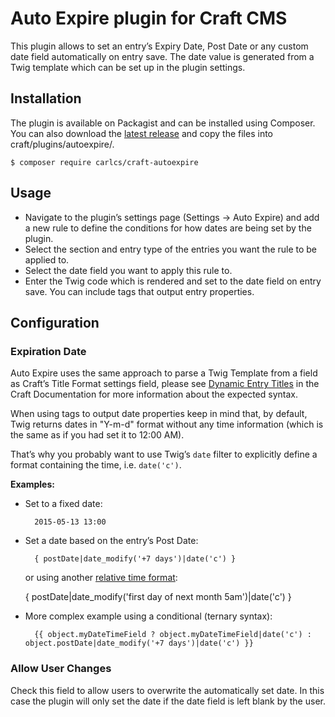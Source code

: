 # Auto Expire plugin for Craft CMS

This plugin allows to set an entry’s Expiry Date, Post Date or any custom date field automatically on entry save. The date value is generated from a Twig template which can be set up in the plugin settings.

## Installation

The plugin is available on Packagist and can be installed using Composer. You can also download the [latest release][0] and copy the files into craft/plugins/autoexpire/.

```
$ composer require carlcs/craft-autoexpire
```


  [0]: https://github.com/carlcs/craft-autoexpire/releases/latest

## Usage

- Navigate to the plugin’s settings page (Settings → Auto Expire) and add a new rule to define the conditions for how dates are being set by the plugin.
- Select the section and entry type of the entries you want the rule to be applied to.
- Select the date field you want to apply this rule to.
- Enter the Twig code which is rendered and set to the date field on entry save. You can include tags that output entry properties.

## Configuration

### Expiration Date

Auto Expire uses the same approach to parse a Twig Template from a field as Craft’s Title Format settings field, please see [Dynamic Entry Titles][1] in the Craft Documentation for more information about the expected syntax.

When using tags to output date properties keep in mind that, by default, Twig returns dates in "Y-m-d" format without any time information (which is the same as if you had set it to 12:00 AM).

That’s why you probably want to use Twig’s `date` filter to explicitly define a format containing the time, i.e. `date('c')`.

**Examples:**

- Set to a fixed date:

        2015-05-13 13:00

- Set a date based on the entry’s Post Date:

        { postDate|date_modify('+7 days')|date('c') }

  or using another [relative time format][2]:

    { postDate|date_modify('first day of next month 5am')|date('c') }

- More complex example using a conditional (ternary syntax):

        {{ object.myDateTimeField ? object.myDateTimeField|date('c') : object.postDate|date_modify('+7 days')|date('c') }}

### Allow User Changes

Check this field to allow users to overwrite the automatically set date. In this case the plugin will only set the date if the date field is left blank by the user.


  [1]: http://buildwithcraft.com/docs/sections-and-entries#dynamic-entry-titles
  [2]: http://php.net/manual/de/datetime.formats.relative.php
